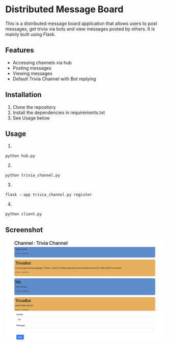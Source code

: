 # Distributed Message Board

This is a distributed message board application that allows users to post messages, get trivia via bots and view messages posted by others. It is mainly built using Flask.

## Features

- Accessing channels via hub
- Posting messages
- Viewing messages
- Default Trivia Channel with Bot replying

## Installation

1. Clone the repository
2. Install the dependencies in requirements.txt
3. See Usage below

## Usage

1.

	python hub.py

2.

	python trivia_channel.py

3.

	flask --app trivia_channel.py register
	
4.

	python client.py

## Screenshot

<img src="./templates/Screenshot.png">
